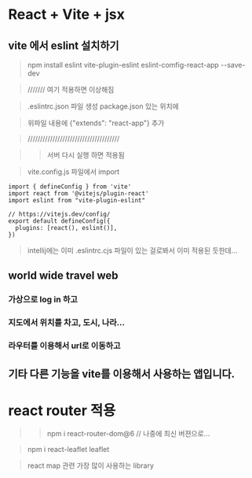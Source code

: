 # React + Vite + jsx

## vite 에서 eslint 설치하기
> npm install eslint  vite-plugin-eslint eslint-comfig-react-app --save-dev

> /////// 여기 적용하면 이상해짐

> .eslintrc.json 파일 생성 package.json 있는 위치에

> 위파일 내용에 {"extends": "react-app"} 추가

> /////////////////////////////////////

>> 서버 다시 실행 하면 적용됨


> vite.config.js 파일에서 import

> 
```ecmascript 6
import { defineConfig } from 'vite'
import react from '@vitejs/plugin-react'
import eslint from "vite-plugin-eslint"

// https://vitejs.dev/config/
export default defineConfig({
  plugins: [react(), eslint()],
})
```

> intellij에는 이미 .eslintrc.cjs 파일이 있는 걸로봐서 이미 적용된 듯한데... 

## world wide travel web
### 가상으로 log in 하고
### 지도에서 위치를 차고, 도시, 나라...
### 라우터를 이용해서 url로 이동하고
## 기타 다른 기능을 vite를 이용해서 사용하는 앱입니다.

# react router 적용
>> npm i react-router-dom@6 // 나중에 최신 버젼으로...
 
>  npm i react-leaflet leaflet

> react map 관련 가장 많이 사용하는 library 